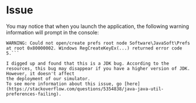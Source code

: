 # Issue
You may notice that when you launch the application, the following warning information will prompt in the console:

```Mar 04, 2018 9:37:13 AM java.util.prefs.WindowsPreferences <init>
WARNING: Could not open/create prefs root node Software\JavaSoft\Prefs at root 0x80000002. Windows RegCreateKeyEx(...) returned error code 5.```

I digged up and found that this is a JDK bug. According to the resources, this bug may disappear if you have a higher version of JDK. However, it doesn't affect
the deployment of our simulator.
To see more information about this issue, go [here](https://stackoverflow.com/questions/5354838/java-java-util-preferences-failing).

